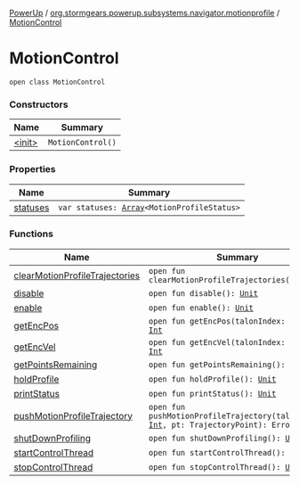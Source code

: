 [PowerUp](../../index.md) / [org.stormgears.powerup.subsystems.navigator.motionprofile](../index.md) / [MotionControl](./index.md)

# MotionControl

`open class MotionControl`

### Constructors

| Name | Summary |
|---|---|
| [&lt;init&gt;](-init-.md) | `MotionControl()` |

### Properties

| Name | Summary |
|---|---|
| [statuses](statuses.md) | `var statuses: `[`Array`](https://kotlinlang.org/api/latest/jvm/stdlib/kotlin/-array/index.html)`<MotionProfileStatus>` |

### Functions

| Name | Summary |
|---|---|
| [clearMotionProfileTrajectories](clear-motion-profile-trajectories.md) | `open fun clearMotionProfileTrajectories(): `[`Unit`](https://kotlinlang.org/api/latest/jvm/stdlib/kotlin/-unit/index.html) |
| [disable](disable.md) | `open fun disable(): `[`Unit`](https://kotlinlang.org/api/latest/jvm/stdlib/kotlin/-unit/index.html) |
| [enable](enable.md) | `open fun enable(): `[`Unit`](https://kotlinlang.org/api/latest/jvm/stdlib/kotlin/-unit/index.html) |
| [getEncPos](get-enc-pos.md) | `open fun getEncPos(talonIndex: `[`Int`](https://kotlinlang.org/api/latest/jvm/stdlib/kotlin/-int/index.html)`): `[`Int`](https://kotlinlang.org/api/latest/jvm/stdlib/kotlin/-int/index.html) |
| [getEncVel](get-enc-vel.md) | `open fun getEncVel(talonIndex: `[`Int`](https://kotlinlang.org/api/latest/jvm/stdlib/kotlin/-int/index.html)`): `[`Int`](https://kotlinlang.org/api/latest/jvm/stdlib/kotlin/-int/index.html) |
| [getPointsRemaining](get-points-remaining.md) | `open fun getPointsRemaining(): `[`Int`](https://kotlinlang.org/api/latest/jvm/stdlib/kotlin/-int/index.html) |
| [holdProfile](hold-profile.md) | `open fun holdProfile(): `[`Unit`](https://kotlinlang.org/api/latest/jvm/stdlib/kotlin/-unit/index.html) |
| [printStatus](print-status.md) | `open fun printStatus(): `[`Unit`](https://kotlinlang.org/api/latest/jvm/stdlib/kotlin/-unit/index.html) |
| [pushMotionProfileTrajectory](push-motion-profile-trajectory.md) | `open fun pushMotionProfileTrajectory(talonIndex: `[`Int`](https://kotlinlang.org/api/latest/jvm/stdlib/kotlin/-int/index.html)`, pt: TrajectoryPoint): ErrorCode` |
| [shutDownProfiling](shut-down-profiling.md) | `open fun shutDownProfiling(): `[`Unit`](https://kotlinlang.org/api/latest/jvm/stdlib/kotlin/-unit/index.html) |
| [startControlThread](start-control-thread.md) | `open fun startControlThread(): `[`Unit`](https://kotlinlang.org/api/latest/jvm/stdlib/kotlin/-unit/index.html) |
| [stopControlThread](stop-control-thread.md) | `open fun stopControlThread(): `[`Unit`](https://kotlinlang.org/api/latest/jvm/stdlib/kotlin/-unit/index.html) |
